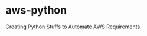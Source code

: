 # aws-python
Creating Python Stuffs to Automate AWS Requirements.
<!-- GitAds-Verify: ZCMOTR2DSWHVFD929Q3N97FA531FUR7Q -->
